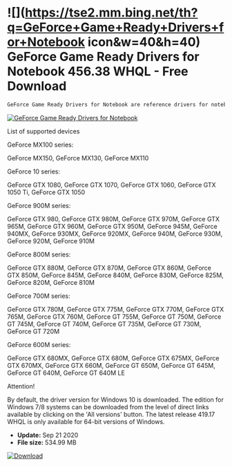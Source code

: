 # ![](https://tse2.mm.bing.net/th?q=GeForce+Game+Ready+Drivers+for+Notebook icon&w=40&h=40) GeForce Game Ready Drivers for Notebook 456.38 WHQL - Free Download

```sh
GeForce Game Ready Drivers for Notebook are reference drivers for notebooks equipped with NVIDIA M series mobile graphics chips
```
[![GeForce Game Ready Drivers for Notebook](https:https://tse3.mm.bing.net/th?id=OIP.q9srKjJEVSsjtIQ7QDd4dgHaFG&pid=Api)](https://softexe.net/win/system/drivers/geforce-game-ready-drivers-for-notebook:hfdp.html)

List of supported devices
 
 
 GeForce MX100 series:
 
 GeForce MX150, GeForce MX130, GeForce MX110
 
 GeForce 10 series:
 
 GeForce GTX 1080, GeForce GTX 1070, GeForce GTX 1060, GeForce GTX 1050 Ti, GeForce GTX 1050
 
 GeForce 900M series:
 
 GeForce GTX 980, GeForce GTX 980M, GeForce GTX 970M, GeForce GTX 965M, GeForce GTX 960M, GeForce GTX 950M, GeForce 945M, GeForce 940MX, GeForce 930MX, GeForce 920MX, GeForce 940M, GeForce 930M, GeForce 920M, GeForce 910M
 
 
 GeForce 800M series:
 
 GeForce GTX 880M, GeForce GTX 870M, GeForce GTX 860M, GeForce GTX 850M, GeForce 845M, GeForce 840M, GeForce 830M, GeForce 825M, GeForce 820M, GeForce 810M
 
 
 GeForce 700M series:
 
 GeForce GTX 780M, GeForce GTX 775M, GeForce GTX 770M, GeForce GTX 765M, GeForce GTX 760M, GeForce GT 755M, GeForce GT 750M, GeForce GT 745M, GeForce GT 740M, GeForce GT 735M, GeForce GT 730M, GeForce GT 720M
 
 
 GeForce 600M series:
 
 GeForce GTX 680MX, GeForce GTX 680M, GeForce GTX 675MX, GeForce GTX 670MX, GeForce GTX 660M, GeForce GT 650M, GeForce GT 645M, GeForce GT 640M, GeForce GT 640M LE
 
 
  
 
 Attention!
 
 By default, the driver version for Windows 10 is downloaded. The edition for Windows 7/8 systems can be downloaded from the level of direct links available by clicking on the 'All versions' button.
 The latest release 419.17 WHQL is only available for 64-bit versions of Windows.


- **Update:** Sep 21 2020
- **File size:** 534.99 MB

[![Download](https://cdn.softexe.net/static/img/download.png)](https://softexe.net/win/system/drivers/geforce-game-ready-drivers-for-notebook:hfdp.html)


